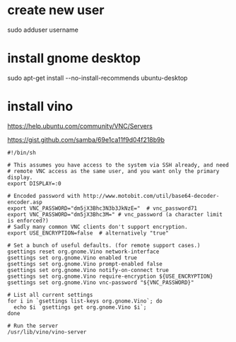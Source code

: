 
# create new user

sudo adduser username

# install gnome desktop

sudo apt-get install --no-install-recommends ubuntu-desktop

# install vino

https://help.ubuntu.com/community/VNC/Servers

https://gist.github.com/samba/69e1ca11f9d04f218b9b

    #!/bin/sh

    # This assumes you have access to the system via SSH already, and need 
    # remote VNC access as the same user, and you want only the primary display.
    export DISPLAY=:0

    # Encoded password with http://www.motobit.com/util/base64-decoder-encoder.asp
    export VNC_PASSWORD="dm5jX3Bhc3N3b3JkNzE="  # vnc_password71
    export VNC_PASSWORD="dm5jX3Bhc3M=" # vnc_password (a character limit is enforced?)
    # Sadly many common VNC clients don't support encryption.
    export USE_ENCRYPTION=false  # alternatively "true"

    # Set a bunch of useful defaults. (for remote support cases.)
    gsettings reset org.gnome.Vino network-interface
    gsettings set org.gnome.Vino enabled true
    gsettings set org.gnome.Vino prompt-enabled false 
    gsettings set org.gnome.Vino notify-on-connect true
    gsettings set org.gnome.Vino require-encryption ${USE_ENCRYPTION}  
    gsettings set org.gnome.Vino vnc-password "${VNC_PASSWORD}"

    # List all current settings
    for i in `gsettings list-keys org.gnome.Vino`; do 
      echo $i `gsettings get org.gnome.Vino $i`; 
    done

    # Run the server
    /usr/lib/vino/vino-server
